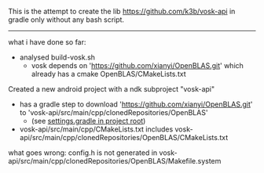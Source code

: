 This is the attempt to create the lib   https://github.com/k3b/vosk-api
in gradle only without any bash script.

---

what i have done so far:

* analysed build-vosk.sh
  * vosk depends on 'https://github.com/xianyi/OpenBLAS.git' which already has a cmake OpenBLAS/CMakeLists.txt

Created a new android project with a ndk subproject "vosk-api"

* has a gradle step to download 'https://github.com/xianyi/OpenBLAS.git' to 'vosk-api/src/main/cpp/clonedRepositories/OpenBLAS' 
  * (see [settings.gradle in project root](https://github.com/k3b/vosk-api-jitpack.io/blob/master/settings.gradle))
* vosk-api/src/main/cpp/CMakeLists.txt includes  vosk-api/src/main/cpp/clonedRepositories/OpenBLAS/CMakeLists.txt

what goes wrong: config.h is not generated in vosk-api/src/main/cpp/clonedRepositories/OpenBLAS/Makefile.system